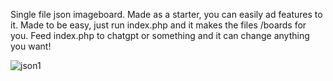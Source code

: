 
Single file json imageboard. Made as a starter, you can easily ad features to it. Made to be easy, just run index.php and it makes the files /boards for you. Feed index.php to chatgpt or something and it can change anything you want! 



![json1](https://github.com/user-attachments/assets/f7be77d5-8cb0-418f-b1f9-61531920ca78)


